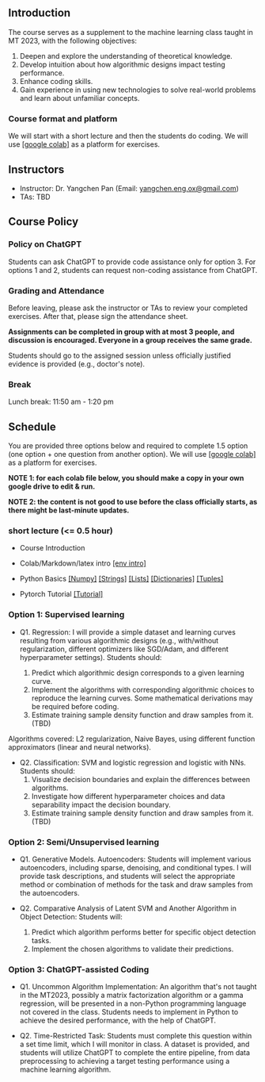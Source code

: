 

## Introduction

The course serves as a supplement to the machine learning class taught in MT 2023, with the following objectives:

1. Deepen and explore the understanding of theoretical knowledge.
2. Develop intuition about how algorithmic designs impact testing performance.
3. Enhance coding skills.
4. Gain experience in using new technologies to solve real-world problems and learn about unfamiliar concepts.

### Course format and platform

We will start with a short lecture and then the students do coding. We will use [[google colab]](https://colab.research.google.com/) as a platform for exercises.  
                
## Instructors

- Instructor: Dr. Yangchen Pan (Email: yangchen.eng.ox@gmail.com)
- TAs: TBD

## Course Policy

### Policy on ChatGPT

Students can ask ChatGPT to provide code assistance only for option 3. For options 1 and 2, students can request non-coding assistance from ChatGPT.

### Grading and Attendance

Before leaving, please ask the instructor or TAs to review your completed exercises. After that, please sign the attendance sheet.

**Assignments can be completed in group with at most 3 people, and discussion is encouraged. Everyone in a group receives the same grade.**

Students should go to the assigned session unless officially justified evidence is provided (e.g., doctor's note). 

### Break

Lunch break: 11:50 am - 1:20 pm

## Schedule

You are provided three options below and required to complete 1.5 option (one option + one question from another option). We will use [[google colab]](https://colab.research.google.com/) as a platform for exercises. 

**NOTE 1: for each colab file below, you should make a copy in your own google drive to edit & run.**

**NOTE 2: the content is not good to use before the class officially starts, as there might be last-minute updates.**

### short lecture (<= 0.5 hour)

- Course Introduction

- Colab/Markdown/latex intro [[env intro]](https://colab.research.google.com/drive/1DHVIdXVouXhQmnusmR-JLGBqT2_TsxCF?usp=sharing) 

- Python Basics 
[[Numpy]](https://colab.research.google.com/drive/1N_LQdkRL-PrQqtrUtKOXDDRxKW7Whioh?usp=sharing)
[[Strings]](https://colab.research.google.com/drive/16QB0e6reXr0aYg3QMJbb2Kjpd93cZ1qJ?usp=sharing)
[[Lists]](https://colab.research.google.com/drive/1cHDaCeHUbNzV-zHpYPRBMNohL4dbxeqB?usp=sharing)
[[Dictionaries]](https://colab.research.google.com/drive/1pofof5pxzbliUlgZOKAA5LdA6YMqGGuK?usp=sharing)
[[Tuples]](https://colab.research.google.com/drive/1nqqTPS9GZYyQ9rdCPbMZFWoKdmjtFZv9?usp=sharing)

- Pytorch Tutorial [[Tutorial]]()

### Option 1: Supervised learning

- Q1. Regression: I will provide a simple dataset and learning curves resulting from various algorithmic designs (e.g., with/without regularization, different optimizers like SGD/Adam, and different hyperparameter settings). Students should:

  1. Predict which algorithmic design corresponds to a given learning curve.
  2. Implement the algorithms with corresponding algorithmic choices to reproduce the learning curves. Some mathematical derivations may be required before coding.
  3. Estimate training sample density function and draw samples from it.  (TBD)

Algorithms covered: L2 regularization, Naive Bayes, using different function approximators (linear and neural networks).

- Q2. Classification: SVM and logistic regression and logistic with NNs. Students should:
  1. Visualize decision boundaries and explain the differences between algorithms.
  2. Investigate how different hyperparameter choices and data separability impact the decision boundary.
  3. Estimate training sample density function and draw samples from it.  (TBD)

### Option 2: Semi/Unsupervised learning

- Q1. Generative Models. Autoencoders: Students will implement various autoencoders, including sparse, denoising, and conditional types. I will provide task descriptions, and students will select the appropriate method or combination of methods for the task and draw samples from the autoencoders. 

- Q2. Comparative Analysis of Latent SVM and Another Algorithm in Object Detection: Students will:
  1. Predict which algorithm performs better for specific object detection tasks.
  2. Implement the chosen algorithms to validate their predictions.

### Option 3: ChatGPT-assisted Coding

- Q1. Uncommon Algorithm Implementation: An algorithm that's not taught in the MT2023, possibly a matrix factorization algorithm or a gamma regression, will be presented in a non-Python programming language not covered in the class. Students needs to implement in Python to achieve the desired performance, with the help of ChatGPT.

- Q2. Time-Restricted Task: Students must complete this question within a set time limit, which I will monitor in class. A dataset is provided, and students will utilize ChatGPT to complete the entire pipeline, from data preprocessing to achieving a target testing performance using a machine learning algorithm.
